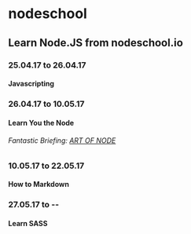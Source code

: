 # nodeschool
## Learn Node.JS from nodeschool.io

### 25.04.17 to 26.04.17 ###
#### Javascripting ####



### 26.04.17 to 10.05.17 ### 
#### Learn You the Node ####
###### Fantastic Briefing:  [ART OF NODE](https://github.com/maxogden/art-of-node#callbacks)  ######



### 10.05.17 to 22.05.17 ###
#### How to Markdown ####



### 27.05.17 to -- ###
#### Learn SASS ####

